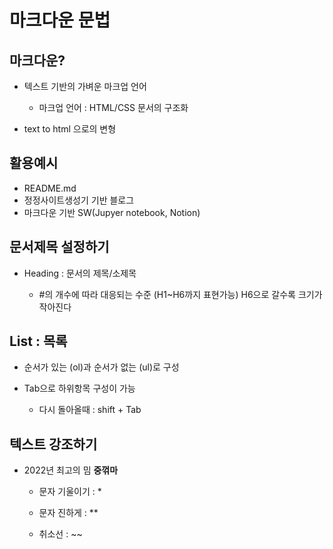 # 마크다운 문법

## 마크다운?
- 텍스트 기반의 가벼운 마크업 언어

    * 마크업 언어 : HTML/CSS 문서의 구조화
- text to html 으로의 변형

## 활용예시
- README.md
- 정정사이트생성기 기반 블로그
- 마크다운 기반 SW(Jupyer notebook, Notion)

## 문서제목 설정하기
- Heading : 문서의 제목/소제목

    * #의 개수에 따라 대응되는 수준 (H1~H6까지 표현가능)
    H6으로 갈수록 크기가 작아진다

## List : 목록
- 순서가 있는 (ol)과 순서가 없는 (ul)로 구성
- Tab으로 하위항목 구성이 가능
    
    * 다시 돌아올때 : shift + Tab

## 텍스트 강조하기
- 2022년 최고의 밈 **중꺾마**

    * 문자 기울이기 : *

    * 문자 진하게 : **

    * 취소선 : ~~
